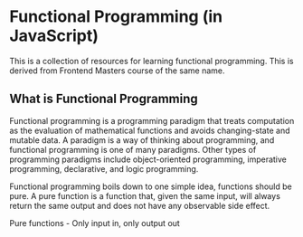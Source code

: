 # Functional Programming (in JavaScript)

This is a collection of resources for learning functional programming.  This is derived from Frontend Masters course of the same name.

## What is Functional Programming

Functional programming is a programming paradigm that treats computation as the evaluation of mathematical functions and avoids changing-state and mutable data.  A paradigm is a way of thinking about programming, and functional programming is one of many paradigms.  Other types of programming paradigms include object-oriented programming, imperative programming, declarative, and logic programming.

Functional programming boils down to one simple idea, functions should be pure.  A pure function is a function that, given the same input, will always return the same output and does not have any observable side effect.

Pure functions - Only input in, only output out

